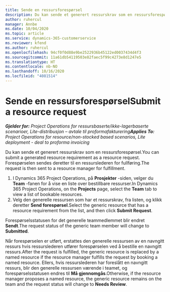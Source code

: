 ```yaml
---
title: Sende en ressursforespørsel
description: Du kan sende et generert ressurskrav som en ressursforespørsel. Forespørselen sendes deretter til en ressurslederen for fullføring.
author: ruhercul
manager: Annbe
ms.date: 10/04/2020
ms.topic: article
ms.service: dynamics-365-customerservice
ms.reviewer: kfend
ms.author: ruhercul
ms.openlocfilehash: 94cf0f0d88e9be2522936b45122ed0037434d4f3
ms.sourcegitcommit: 11a61db54119503e82faec5f99c4273e8d1247e5
ms.translationtype: HT
ms.contentlocale: nb-NO
ms.lasthandoff: 10/16/2020
ms.locfileid: "4081514"
---
```

# <a name="submit-a-resource-request"></a><span data-ttu-id="c725e-104">Sende en ressursforespørsel</span><span class="sxs-lookup"><span data-stu-id="c725e-104">Submit a resource request</span></span>

<span data-ttu-id="c725e-105">_**Gjelder for:** Project Operations for ressursbaserte/ikke-lagerbaserte scenarioer, Lite-distribusjon – avtale til proformafakturering_</span><span class="sxs-lookup"><span data-stu-id="c725e-105">_**Applies To:** Project Operations for resource/non-stocked based scenarios, Lite deployment - deal to proforma invoicing_</span></span>

<span data-ttu-id="c725e-106">Du kan sende et generert ressurskrav som en ressursforespørsel.</span><span class="sxs-lookup"><span data-stu-id="c725e-106">You can submit a generated resource requirement as a resource request.</span></span> <span data-ttu-id="c725e-107">Forespørselen sendes deretter til en ressurslederen for fullføring.</span><span class="sxs-lookup"><span data-stu-id="c725e-107">The request is then sent to a resource manager for fulfillment.</span></span>

1. <span data-ttu-id="c725e-108">I Dynamics 365 Project Operations, på **Prosjekter** -siden, velger du **Team** -fanen for å vise en liste over bestillbare ressurser.</span><span class="sxs-lookup"><span data-stu-id="c725e-108">In Dynamics 365 Project Operations, on the **Projects** page, select the **Team** tab to view a list of bookable resources.</span></span> 
2. <span data-ttu-id="c725e-109">Velg den generelle ressursen som har et ressurskrav, fra listen, og klikk deretter **Send forespørsel**.</span><span class="sxs-lookup"><span data-stu-id="c725e-109">Select the generic resource that has a resource requirement from the list, and then click **Submit Request**.</span></span>

<span data-ttu-id="c725e-110">Forespørselsstatusen for det generelle teammedlemmet blir endret **Sendt**.</span><span class="sxs-lookup"><span data-stu-id="c725e-110">The request status of the generic team member will change to **Submitted**.</span></span>

<span data-ttu-id="c725e-111">Når forespørselen er utført, erstattes den generelle ressursen av en navngitt ressurs hvis ressurslederen utfører forespørselen ved å bestille en navngitt ressurs.</span><span class="sxs-lookup"><span data-stu-id="c725e-111">After the request is fulfilled, the generic resource is replaced by a named resource if the resource manager fulfills the request by booking a named resource.</span></span> <span data-ttu-id="c725e-112">Ellers, hvis ressurslederen har foreslått en navngitt ressurs, blir den generelle ressursen værende i teamet, og forespørselsstatusen endres til **Må gjennomgås**.</span><span class="sxs-lookup"><span data-stu-id="c725e-112">Otherwise, if the resource manager proposes a named resource, the generic resource remains on the team and the request status will change to **Needs Review**.</span></span>
